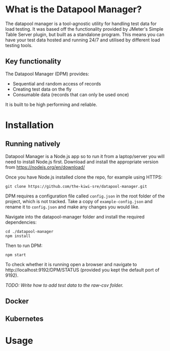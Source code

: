 # What is the Datapool Manager?
The datapool manager is a tool-agnostic utility for handling test data for load testing. It was based off the functionality provided by JMeter's Simple Table Server plugin, but built as a standalone program. This means you can have your test data hosted and running 24/7 and utilised by different load testing tools.

## Key functionality
The Datapool Manager (DPM) provides:
- Sequential and random access of records
- Creating test data on the fly
- Consumable data (records that can only be used once)

It is built to be high performing and reliable.

# Installation

## Running natively
Datapool Manager is a Node.js app so to run it from a laptop/server you will need to install Node.js first. Download and install the appropriate version from https://nodejs.org/en/download/

Once you have Node.js installed clone the repo, for example using HTTPS:
```
git clone https://github.com/the-kiwi-sre/datapool-manager.git
```

DPM requires a configuration file called `config.json` in the root folder of the project, which is not tracked. Take a copy of `example-config.json` and rename it to `config.json` and make any changes you would like.

Navigate into the datapool-manager folder and install the required dependencies:
```
cd ./datapool-manager
npm install
```

Then to run DPM:
```
npm start
```

To check whether it is running open a browser and navigate to http://localhost:9192/DPM/STATUS (provided you kept the default port of 9192).

*TODO: Write how to add test data to the raw-csv folder.* 

## Docker

## Kubernetes

# Usage